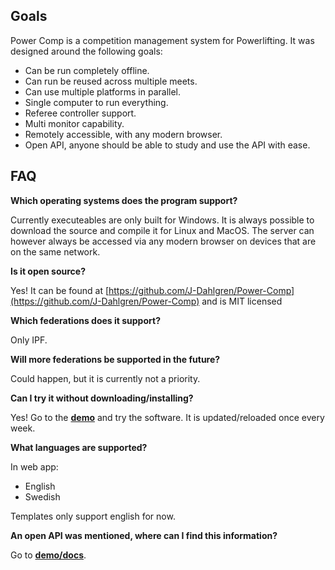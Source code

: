 ## Goals

Power Comp is a competition management system for Powerlifting. It was designed around the following goals:

- Can be run completely offline.
- Can run be reused across multiple meets.
- Can use multiple platforms in parallel.
- Single computer to run everything.
- Referee controller support.
- Multi monitor capability.
- Remotely accessible, with any modern browser.
- Open API, anyone should be able to study and use the API with ease.

## FAQ

**Which operating systems does the program support?**

Currently executeables are only built for Windows. It is always possible to download the source and compile it for Linux and MacOS. The server can however always be accessed via any modern browser on devices that are on the same network.

**Is it open source?**

Yes! It can be found at [https://github.com/J-Dahlgren/Power-Comp](https://github.com/J-Dahlgren/Power-Comp) and is MIT licensed

**Which federations does it support?**

Only IPF.

**Will more federations be supported in the future?**

Could happen, but it is currently not a priority.

**Can I try it without downloading/installing?**

Yes! Go to the **[demo](http://pcms2.dahlgren.tech/)** and try the software. It is updated/reloaded once every week.

**What languages are supported?**

In web app:

- English
- Swedish

Templates only support english for now.

**An open API was mentioned, where can I find this information?**

Go to **[demo/docs](http://pcms2.dahlgren.tech/docs)**.
